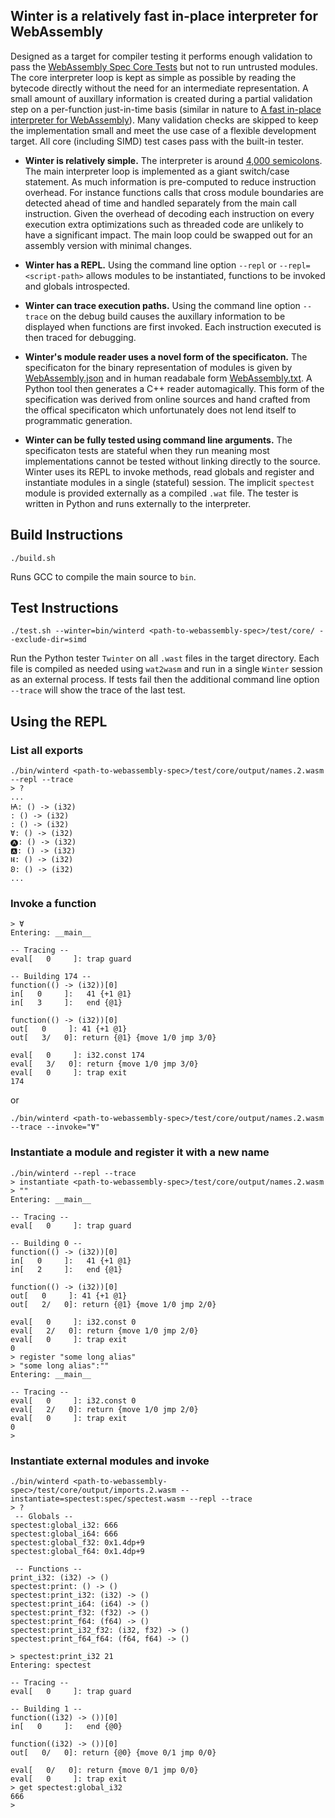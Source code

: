 ## Winter is a relatively fast in-place interpreter for WebAssembly

Designed as a target for compiler testing it performs enough validation to pass the [WebAssembly Spec Core Tests][core] but not to run untrusted modules. The core interpreter loop is kept as simple as possible by reading the bytecode directly without the need for an intermediate representation. A small amount of auxillary information is created during a partial validation step on a per-function just-in-time basis (similar in nature to [A fast in-place interpreter for WebAssembly](https://arxiv.org/abs/2205.01183)). Many validation checks are skipped to keep the implementation small and meet the use case of a flexible development target. All core (including SIMD) test cases pass with the built-in tester.


 *  **Winter is relatively simple.**
 The interpreter is around [4,000 semicolons][src].
 The main interpreter loop is implemented as a giant switch/case statement.
 As much information is pre-computed to reduce instruction overhead.
 For instance functions calls that cross module boundaries are detected ahead of time and handled separately from the main call instruction.
 Given the overhead of decoding each instruction on every execution extra optimizations such as threaded code are unlikely to have a significant impact.
 The main loop could be swapped out for an assembly version with minimal changes.

 *  **Winter has a REPL.**
 Using the command line option `--repl` or `--repl=<script-path>` allows modules to be instantiated, functions to be invoked and globals introspected.

 *  **Winter can trace execution paths.**
 Using the command line option `--trace` on the debug build causes the auxillary information to be displayed when functions are first invoked.
 Each instruction executed is then traced for debugging.

 *  **Winter's module reader uses a novel form of the specificaton.**
 The specificaton for the binary representation of modules is given by [WebAssembly.json][json] and in human readabale form [WebAssembly.txt][txt].
 A Python tool then generates a C++ reader automagically.
 This form of the specification was derived from online sources and hand crafted from the offical specificaton which unfortunately does not lend itself to programmatic generation.

 *  **Winter can be fully tested using command line arguments.**
 The specificaton tests are stateful when they run meaning most implementations cannot be tested without linking directly to the source.
 Winter uses its REPL to invoke methods, read globals and register and instantiate modules in a single (stateful) session.
 The implicit `spectest` module is provided externally as a compiled `.wat` file.
 The tester is written in Python and runs externally to the interpreter.

## Build Instructions
```
./build.sh
```

Runs GCC to compile the main source to `bin`.

## Test Instructions
```
./test.sh --winter=bin/winterd <path-to-webassembly-spec>/test/core/ --exclude-dir=simd
```

Run the Python tester `Twinter` on all `.wast` files in the target directory.
Each file is compiled as needed using `wat2wasm` and run in a single `Winter` session as an external process. If tests fail then the additional command line option `--trace` will show the trace of the last test.

## Using the REPL

### List all exports
```
./bin/winterd <path-to-webassembly-spec>/test/core/output/names.2.wasm --repl --trace
> ?
...
Ꙗ: () -> (i32)
: () -> (i32)
: () -> (i32)
Ɐ: () -> (i32)
🅐: () -> (i32)
🅰: () -> (i32)
Ⱝ: () -> (i32)
𐐂: () -> (i32)
...
```

### Invoke a function
```
> Ɐ
Entering: __main__

-- Tracing --
eval[   0     ]: trap guard

-- Building 174 --
function(() -> (i32))[0]
in[   0     ]:   41 {+1 @1}
in[   3     ]:   end {@1}

function(() -> (i32))[0]
out[   0     ]: 41 {+1 @1}
out[   3/   0]: return {@1} {move 1/0 jmp 3/0}

eval[   0     ]: i32.const 174
eval[   3/   0]: return {move 1/0 jmp 3/0}
eval[   0     ]: trap exit
174
```

or

```
./bin/winterd <path-to-webassembly-spec>/test/core/output/names.2.wasm --trace --invoke="Ɐ"
```

### Instantiate a module and register it with a new name
```
./bin/winterd --repl --trace
> instantiate <path-to-webassembly-spec>/test/core/output/names.2.wasm
> ""
Entering: __main__

-- Tracing --
eval[   0     ]: trap guard

-- Building 0 --
function(() -> (i32))[0]
in[   0     ]:   41 {+1 @1}
in[   2     ]:   end {@1}

function(() -> (i32))[0]
out[   0     ]: 41 {+1 @1}
out[   2/   0]: return {@1} {move 1/0 jmp 2/0}

eval[   0     ]: i32.const 0
eval[   2/   0]: return {move 1/0 jmp 2/0}
eval[   0     ]: trap exit
0
> register "some long alias"
> "some long alias":""
Entering: __main__

-- Tracing --
eval[   0     ]: i32.const 0
eval[   2/   0]: return {move 1/0 jmp 2/0}
eval[   0     ]: trap exit
0
>
```

### Instantiate external modules and invoke
```
./bin/winterd <path-to-webassembly-spec>/test/core/output/imports.2.wasm --instantiate=spectest:spec/spectest.wasm --repl --trace
> ?
 -- Globals --
spectest:global_i32: 666
spectest:global_i64: 666
spectest:global_f32: 0x1.4dp+9
spectest:global_f64: 0x1.4dp+9

 -- Functions --
print_i32: (i32) -> ()
spectest:print: () -> ()
spectest:print_i32: (i32) -> ()
spectest:print_i64: (i64) -> ()
spectest:print_f32: (f32) -> ()
spectest:print_f64: (f64) -> ()
spectest:print_i32_f32: (i32, f32) -> ()
spectest:print_f64_f64: (f64, f64) -> ()

> spectest:print_i32 21
Entering: spectest

-- Tracing --
eval[   0     ]: trap guard

-- Building 1 --
function((i32) -> ())[0]
in[   0     ]:   end {@0}

function((i32) -> ())[0]
out[   0/   0]: return {@0} {move 0/1 jmp 0/0}

eval[   0/   0]: return {move 0/1 jmp 0/0}
eval[   0     ]: trap exit
> get spectest:global_i32
666
>
```

[core]: https://github.com/WebAssembly/spec/tree/main/test/core
[src]: https://github.com/peterseymour/winter/blob/main/
[json]: https://github.com/peterseymour/winter/blob/main/spec/WebAssembly.json
[txt]: https://github.com/peterseymour/winter/blob/main/spec/WebAssembly.txt
